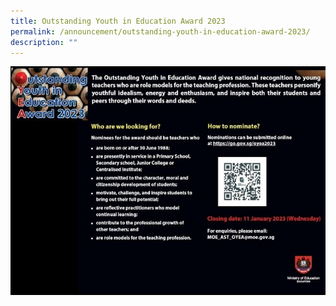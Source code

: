 ```yaml
---
title: Outstanding Youth in Education Award 2023
permalink: /announcement/outstanding-youth-in-education-award-2023/
description: ""
---
```

<img src="/images/oyea.jpg">
